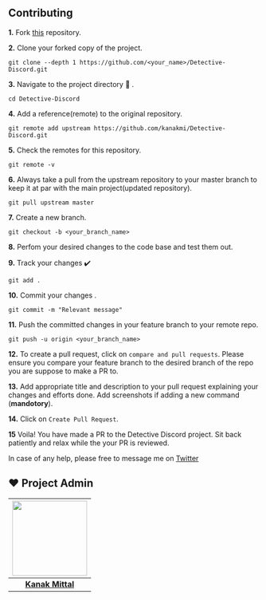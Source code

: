 ## Contributing

**1.**  Fork [this](https://github.com/kanakmi/Detective-Discord) repository.

**2.**  Clone your forked copy of the project.

```
git clone --depth 1 https://github.com/<your_name>/Detective-Discord.git
```

**3.** Navigate to the project directory :file_folder: .

```
cd Detective-Discord

```

**4.** Add a reference(remote) to the original repository.

```
git remote add upstream https://github.com/kanakmi/Detective-Discord.git
```

**5.** Check the remotes for this repository.
```
git remote -v
```

**6.** Always take a pull from the upstream repository to your master branch to keep it at par with the main project(updated repository).

```
git pull upstream master
```

**7.** Create a new branch.

```
git checkout -b <your_branch_name>
```

**8.** Perfom your desired changes to the code base and test them out. <br>

**9.** Track your changes :heavy_check_mark:

```
git add . 
```

**10.** Commit your changes .

```
git commit -m "Relevant message"
```

**11.** Push the committed changes in your feature branch to your remote repo.
```
git push -u origin <your_branch_name>
```

**12.** To create a pull request, click on `compare and pull requests`. Please ensure you compare your feature branch to the desired branch of the repo you are suppose to make a PR to. <br>

**13.** Add appropriate title and description to your pull request explaining your changes and efforts done. Add screenshots if adding a new command (**mandotory**).

**14.** Click on `Create Pull Request`.

**15** Voila! You have made a PR to the Detective Discord project. Sit back patiently and relax while the your PR is reviewed. 

In case of any help, please free to message me on <a href="https://twitter.com/Kanakmi">Twitter</a>
 
## ❤️ Project Admin

|                                     <a href="https://github.com/kanakmi"><img src="https://avatars.githubusercontent.com/u/54859521?v=4" width=150px height=150px /></a>                                      |
| :-----------------------------------------------------------------------------------------------------------------------------------------------------------------------------------------------------------------------------------------------------------------: |
|                                                                                      **[Kanak Mittal](https://twitter.com/Kanakmi)**                                                                                    |
